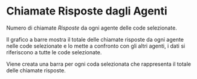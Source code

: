 # Chiamate Risposte dagli Agenti

Numero di chiamate *Risposte* da ogni agente delle code selezionate.

Il grafico a barre mostra il totale delle chiamate risposte da ogni agente nelle code 
selezionate e lo mette a confronto con gli altri agenti, i dati si riferiscono
a tutte le code selezionate.

Viene creata una barra per ogni coda selezionata che rappresenta il totale delle 
chiamate risposte.
